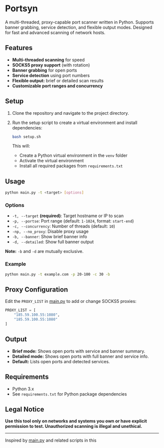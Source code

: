 # Portsyn

A multi-threaded, proxy-capable port scanner written in Python. Supports banner grabbing, service detection, and flexible output modes. Designed for fast and advanced scanning of network hosts.

## Features

- **Multi-threaded scanning** for speed
- **SOCKS5 proxy support** (with rotation)
- **Banner grabbing** for open ports
- **Service detection** using port numbers
- **Flexible output:** brief or detailed scan results
- **Customizable port ranges and concurrency**

## Setup

1. Clone the repository and navigate to the project directory.
2. Run the setup script to create a virtual environment and install dependencies:

    ```sh
    bash setup.sh
    ```

   This will:
   - Create a Python virtual environment in the `venv` folder
   - Activate the virtual environment
   - Install all required packages from `requirements.txt`

## Usage

```sh
python main.py -t <target> [options]
```

### Options

- `-t, --target` **(required)**: Target hostname or IP to scan
- `-p, --portse`: Port range (default: `1-1024`, format: `start-end`)
- `-c, --concurrency`: Number of threads (default: `10`)
- `-np, --no_proxy`: Disable proxy usage
- `-b, --banner`: Show brief banner info
- `-d, --detailed`: Show full banner output

**Note:** `-b` and `-d` are mutually exclusive.

### Example

```sh
python main.py -t example.com -p 20-100 -c 30 -b
```

## Proxy Configuration

Edit the `PROXY_LIST` in [main.py](main.py) to add or change SOCKS5 proxies:

```python
PROXY_LIST = [
    "185.59.100.55:1080",
    "185.59.100.55:1080"
]
```

## Output

- **Brief mode:** Shows open ports with service and banner summary.
- **Detailed mode:** Shows open ports with full banner and service info.
- **Default:** Lists open ports and detected services.

## Requirements

- Python 3.x
- See `requirements.txt` for Python package dependencies

## Legal Notice

**Use this tool only on networks and systems you own or have explicit permission to test. Unauthorized scanning is illegal and unethical.**

---

Inspired by [main.py](main.py) and related scripts in this